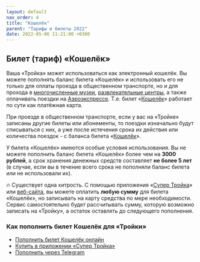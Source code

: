 ```yaml
---
layout: default
nav_order: 4
title: "Кошелёк"
parent: "Тарифы и билеты 2022"
date: 2022-05-06 11:21:00 +0300
---
```


## Билет (тариф) «Кошелёк»

Ваша «Тройка» может использоваться как электронный кошелёк. Вы можете пополнять баланс
билета «Кошелёк» и использовать его не только для оплаты проезда в общественном транспорте,
но и для прохода в [многочисленные музеи](/troika/services/museums/), [развлекательные центры](/troika/services/entertainment/),
а также оплачивать поездки на [Аэроэкспрессе](/troika/services/aeroexpress/). Т.е. билет «[Кошелёк](/troika/tickets/purse/)»
работает по сути как платёжная карта.

При проезде в общественном транспорте, если у вас на «Тройке» записаны другие билеты или абонементы,
то поездки изначально будут списываться с них, а уже после истечения срока их действия или количества
поездок - с баланса билета «[Кошелёк](/troika/tickets/purse/)».

У билета «Кошелёк» имеются особые условия использования. Вы не можете пополнить баланс билета
«Кошелёк» более чем на **3000 рублей**, а срок хранения денежных средств составляет **не более 5 лет**
(в случае, если вы в течение всего срока не пополняли баланс билета или не использовали их).

:fire: Существует одна хитрость. С помощью приложения «[Супер Тройка](/troika/apps/)» или [веб-сайта](https://supertroika.ru/tariffs/2231), вы можете оплатить **любую сумму**
для билета «Кошелёк», но записывать на карту средства по мере необходимости. Сервис самостоятельно
будет рассчитывать сумму, которую возможно записать на «Тройку», а остаток оставлять до следующего пополнения.

### Как пополнить билет Кошелёк для «Тройки»

- [Пополнить билет Кошелёк онлайн](https://supertroika.ru/tariffs/2231)
- [Купить в приложении «Супер Тройка»](/troika/apps/)
- [Пополнить через Telegram](https://t.me/SuperTroikaBot/)
